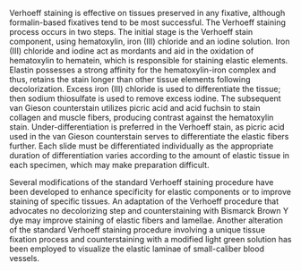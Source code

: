 Verhoeff staining is effective on tissues preserved in any fixative, although formalin-based fixatives tend to be most successful. The Verhoeff staining process occurs in two steps. The initial stage is the Verhoeff stain component, using hematoxylin, iron (III) chloride and an iodine solution. Iron (III) chloride and iodine act as mordants and aid in the oxidation of hematoxylin to hematein, which is responsible for staining elastic elements. Elastin possesses a strong affinity for the hematoxylin-iron complex and thus, retains the stain longer than other tissue elements following decolorization. Excess iron (III) chloride is used to differentiate the tissue; then sodium thiosulfate is used to remove excess iodine. The subsequent van Gieson counterstain utilizes picric acid and acid fuchsin to stain collagen and muscle fibers, producing contrast against the hematoxylin stain. Under-differentiation is preferred in the Verhoeff stain, as picric acid used in the van Gieson counterstain serves to differentiate the elastic fibers further. Each slide must be differentiated individually as the appropriate duration of differentiation varies according to the amount of elastic tissue in each specimen, which may make preparation difficult.

Several modifications of the standard Verhoeff staining procedure have been developed to enhance specificity for elastic components or to improve staining of specific tissues. An adaptation of the Verhoeff procedure that advocates no decolorizing step and counterstaining with Bismarck Brown Y dye may improve staining of elastic fibers and lamellae. Another alteration of the standard Verhoeff staining procedure involving a unique tissue fixation process and counterstaining with a modified light green solution has been employed to visualize the elastic laminae of small-caliber blood vessels.